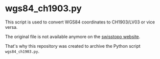 # wgs84_ch1903.py

This script is used to convert WGS84 coordinates to CH1903/LV03 or vice versa.

The original file is not available anymore on the [swisstopo website](http://www.swisstopo.admin.ch/internet/swisstopo/en/home/products/software/products/skripts.html).

That's why this repository was created to archive the Python script `wgs84_ch1903.py`.
